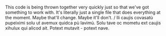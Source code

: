 This code is being thrown together very quickly just so that we've got something to work with. 
It's literally just a single file that does everything at the moment. Maybe that'll change. Maybe it'll don't.
/
Ili caujis covasatù pupeìximi solu ut avemux quidca pù lavimù. 
Solu tave oc mometu ext caujis xihulux qui alicod ait. Potext mutavit - potext nave.
